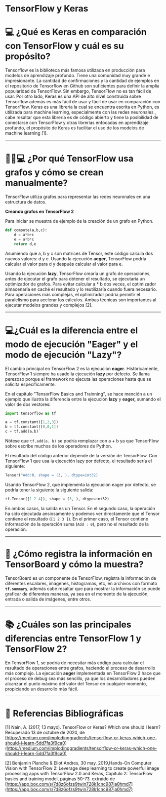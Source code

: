 # TensorFlow y Keras

# 💻 ¿Qué es Keras en comparación con TensorFlow y cuál es su propósito?

Tensorflow es la biblioteca más famosa utilizada en producción para modelos de aprendizaje profundo. Tiene una comunidad muy grande e impresionante. La cantidad de confirmaciones y la cantidad de ejemplos en el repositorio de Tensorflow en Github son suficientes para definir la amplia popularidad de TensorFlow. Sin embargo, TensorFlow no es tan fácil de usar. Por otro lado, Keras es una API de alto nivel construida sobre Tensorflow  además es más fácil de usar y fácil de usar en comparación con TensorFlow. Keras es una librería la cual se encuentra escrita en Python, es utilizada para machine learning, especialmente con las redes neuronales , cabe resaltar que esta librería es de código abierto y  tiene la posibilidad de conectarse con TensorFlow y otras librerías enfocadas en aprendizaje profundo, el propósito de Keras es facilitar el uso de los modelos de machine learning [1].

---

# 👩🏻💻  ¿Por qué TensorFlow usa grafos y cómo se crean manualmente?

TensorFlow utiliza grafos para representar las redes neuronales en una estructura de datos.

**Creando grafos en TensorFlow 2**

Para iniciar se muestra de ejemplo de la creación de un grafo en Python.

```python
def compute(a,b,c):
	d = a*b+c
	e = a*b*c
	return d,e
```

Asumiendo que a, b y c son matrices de Tensor, este código calcula dos nuevos valores: d y e. Usando la ejecución **aeger**, TensorFlow podría calcular el valor para d y después calcular el valor para e.

Usando la ejecución **lazy**, TensorFlow crearía un grafo de operaciones, antes de ejecutar el grafo para obtener el resultado, se ejecutaría un optimizador de grafos. Para evitar calcular a * b dos veces, el optimizador almacenaría en caché el resultado y lo reutilizaría cuando fuera necesario. Para operaciones más complejas, el optimizador podría permitir el paralelismo para acelerar los cálculos. Ambas técnicas son importantes al ejecutar modelos grandes y complejos [2].

---

# 💻¿Cuál es la diferencia entre el modo de ejecución "Eager" y el modo de ejecución "Lazy"?

El cambio principal en TensorFlow 2 es la ejecución **eager**. Históricamente, TensorFlow 1 siempre ha usado la ejecución **lazy** por defecto. Se llama perezoso porque el framework no ejecuta las operaciones hasta que se solicita específicamente.

En el capítulo "TensorFlow Basics and Trainning", se hace mención a un ejemplo que ilustra la diferencia entre la ejecución **lazy** y **eager,** sumando el valor de dos vectores:

```python
import tensorflow as tf

a = tf.constant([1,2,3])
b = tf.constant([0,0,1])
c = tf.add(a,b)`
```

Nótese que `tf.add(a. b)` se podría remplazar con a + b ya que TensorFlow sobre escribe muchos de los operadores de Python.

El resultado del código anterior depende de la versión de TensorFlow. Con TensorFlow 1 que usa la ejecución lazy por defecto, el resultado sería el siguiente:

```python
Tensor("Add:0, shape = (3, ), dtype=int32)
```

Usando TensorFlow 2, que implementa la ejecución eager por defecto, se podría tener la siguiente la siguiente salida:

```python
tf.Tensor([1 2 4]), shape = (3, ), dtype=int32)
```

En ambos casos, la salida es un Tensor. En el segundo caso, la operación ha sido ejecutada ansiosamente y podemos ver directamente que el Tensor contiene el resultado (`[1 2 3 ]`). En el primer caso, el Tensor contiene información de la operación suma (`Add : 0`), pero no el resultado de la operación.

---

# 🔎 ¿Cómo registra la información en TensorBoard y cómo la muestra?

TensorBoard es un componente de TensorFlow, registra la información de diferentes escalares, imágenes, histogramas, etc, en archivos con formato **`tf.summary`**, además cabe resaltar que para mostrar la información se puede graficar de diferentes maneras, ya sea en el momento de la ejecución, entrada o salida de imágenes, entre otros.

---

# 📚 ¿Cuáles son las principales diferencias entre TensorFlow 1 y TensorFlow 2?

En TensorFlow 1, se podría de necesitar más código para calcular el resultado de operaciones entre grafos, haciendo el proceso de desarrollo más complejo. La ejecución **aeger** implementada en TensorFlow 2 hace que el proceso de debug sea más sencillo, ya que los desarrolladores pueden alcanzar el punto máximo del valor del Tensor en cualquier momento, propiciando un desarrollo más fácil.

---

# 📜 Referencias Bibliográficas

[1] Nain, A. (2017, 13 mayo). TensorFlow or Keras? Which one should I learn? Recuperado 13 de octubre de 2020, de [https://medium.com/implodinggradients/tensorflow-or-keras-which-one-should-i-learn-5dd7fa3f9ca0](https://medium.com/implodinggradients/tensorflow-or-keras-which-one-should-i-learn-5dd7fa3f9ca0)

[2] Benjamin Planche & Eliot Andres, 30 may. 2019,Hands-On Computer Vision with TensorFlow 2: Leverage deep learning to create powerful image processing apps with TensorFlow 2.0 and Keras, Capítulo 2: TensorFlow basics and training model, páginas 50-73. extraído de [https://app.box.com/s/7d8z6ofzs9twin728k1cnc987ja0hmd7](https://app.box.com/s/7d8z6ofzs9twin728k1cnc987ja0hmd7)